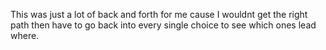 This was just a lot of back and forth for me cause I wouldnt get the right path then have to go back into every single choice to see which ones lead where.
